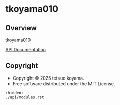 # tkoyama010

## Overview

tkoyama010

[API Documentation](./api/modules.rst)

## Copyright

- Copyright © 2025 tetsuo koyama.
- Free software distributed under the MIT License.

```{toctree}
:hidden:
./api/modules.rst
```
